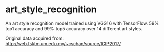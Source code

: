# art_style_recognition
An art style recognition model trained using VGG16 with TensorFlow. 59% top1 accuracy and 99% top5 accuracy over 14 different art styles.

Original data acquired from: http://web.fsktm.um.edu.my/~cschan/source/ICIP2017/
